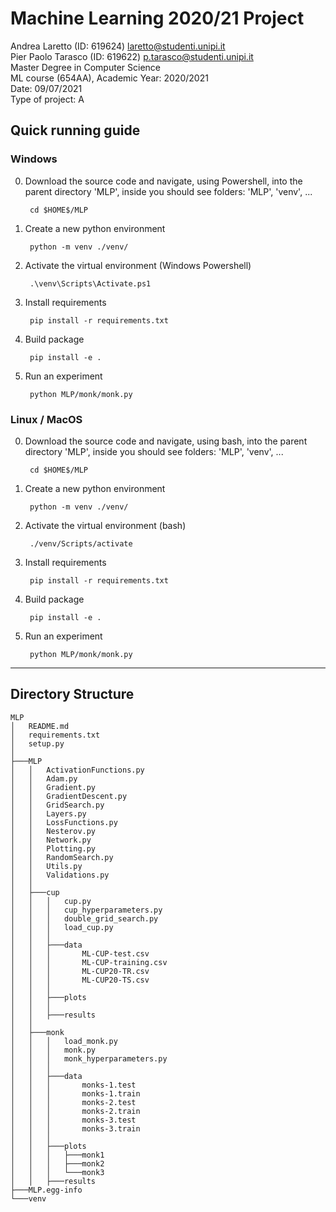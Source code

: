 # Machine Learning 2020/21 Project
Andrea Laretto (ID: 619624) laretto@studenti.unipi.it<br>
Pier Paolo Tarasco (ID: 619622) p.tarasco@studenti.unipi.it <br>Master Degree in Computer Science<br>
ML course (654AA), Academic Year: 2020/2021<br>
Date: 09/07/2021<br>
Type of project: A

## Quick running guide

### Windows

0. Download the source code and navigate, using Powershell, into the parent directory 'MLP', inside you should see folders: 'MLP', 'venv', ...

        cd $HOME$/MLP

1. Create a new python environment

        python -m venv ./venv/

2. Activate the virtual environment (Windows Powershell)

        .\venv\Scripts\Activate.ps1

3. Install requirements

        pip install -r requirements.txt

4. Build package

        pip install -e .

5. Run an experiment

        python MLP/monk/monk.py

### Linux / MacOS

0. Download the source code and navigate, using bash, into the parent directory 'MLP', inside you should see folders: 'MLP', 'venv', ...

        cd $HOME$/MLP

1. Create a new python environment

        python -m venv ./venv/

2. Activate the virtual environment (bash)

        ./venv/Scripts/activate

3. Install requirements

        pip install -r requirements.txt

4. Build package

        pip install -e .

5. Run an experiment

        python MLP/monk/monk.py

---

## Directory Structure

```
MLP
│   README.md
│   requirements.txt
│   setup.py
│   
├───MLP
│   │   ActivationFunctions.py
│   │   Adam.py
│   │   Gradient.py
│   │   GradientDescent.py
│   │   GridSearch.py
│   │   Layers.py
│   │   LossFunctions.py
│   │   Nesterov.py
│   │   Network.py
│   │   Plotting.py
│   │   RandomSearch.py
│   │   Utils.py
│   │   Validations.py
│   │   
│   ├───cup
│   │   │   cup.py
│   │   │   cup_hyperparameters.py
│   │   │   double_grid_search.py
│   │   │   load_cup.py
│   │   │   
│   │   ├───data
│   │   │       ML-CUP-test.csv
│   │   │       ML-CUP-training.csv
│   │   │       ML-CUP20-TR.csv
│   │   │       ML-CUP20-TS.csv
│   │   │       
│   │   ├───plots
│   │   │       
│   │   ├───results
│   │           
│   ├───monk
│   │   │   load_monk.py
│   │   │   monk.py
│   │   │   monk_hyperparameters.py
│   │   │   
│   │   ├───data
│   │   │       monks-1.test
│   │   │       monks-1.train
│   │   │       monks-2.test
│   │   │       monks-2.train
│   │   │       monks-3.test
│   │   │       monks-3.train
│   │   │       
│   │   ├───plots
│   │   │   ├───monk1
│   │   │   ├───monk2
│   │   │   └───monk3
│   │   ├───results
├───MLP.egg-info  
└───venv
```